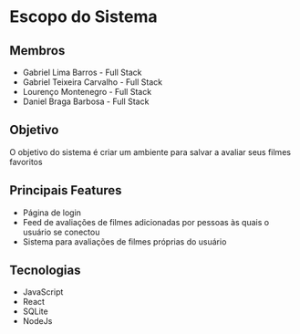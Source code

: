 # Escopo do Sistema

## Membros
* Gabriel Lima Barros - Full Stack
* Gabriel Teixeira Carvalho - Full Stack
* Lourenço Montenegro - Full Stack
* Daniel Braga Barbosa - Full Stack

## Objetivo
O objetivo do sistema é criar um ambiente para salvar a avaliar seus filmes favoritos

## Principais Features
* Página de login
* Feed de avaliações de filmes adicionadas por pessoas às quais o usuário se conectou
* Sistema para avaliações de filmes próprias do usuário

## Tecnologias
* JavaScript
* React
* SQLite
* NodeJs
